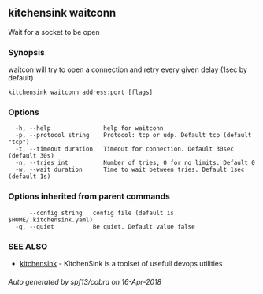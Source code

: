 ## kitchensink waitconn

Wait for a socket to be open

### Synopsis

waitcon will try to open a connection and retry every given delay (1sec by default)

```
kitchensink waitconn address:port [flags]
```

### Options

```
  -h, --help               help for waitconn
  -p, --protocol string    Protocol: tcp or udp. Default tcp (default "tcp")
  -t, --timeout duration   Timeout for connection. Default 30sec (default 30s)
  -n, --tries int          Number of tries, 0 for no limits. Default 0
  -w, --wait duration      Time to wait between tries. Default 1sec (default 1s)
```

### Options inherited from parent commands

```
      --config string   config file (default is $HOME/.kitchensink.yaml)
  -q, --quiet           Be quiet. Default value false
```

### SEE ALSO

* [kitchensink](kitchensink.md)	 - KitchenSink is a toolset of usefull devops utilities

###### Auto generated by spf13/cobra on 16-Apr-2018
